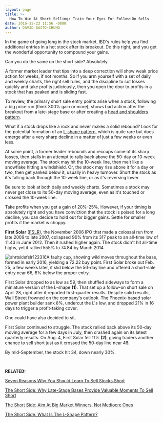 ```yaml
---
layout: page
title: >-
  How To Win At Short Selling: Train Your Eyes For Follow-On Sells
date: 2016-12-23 11:56 -0800
author: DAVID SAITO-CHUNG
---
```





In the game of going long in the stock market, IBD's rules help you find additional entries in a hot stock after its breakout. Do this right, and you get the wonderful opportunity to compound your gains.


Can you do the same on the short side? Absolutely.


A former market leader that tips into a deep correction will show weak price action for weeks, if not months. So if you arm yourself with a set of daily and weekly charts, the right sell rules, and the discipline to cut losses quickly and take profits judiciously, then you open the door to profits in a stock that has peaked and is sliding fast.


To review, the primary short sale entry points arise when a stock, following a big price run (think 300% gain or more), shows bad action after the breakout from a late-stage base or after creating a [head and shoulders pattern](https://www.investors.com/how-to-invest/investors-corner/how-to-short-stocks/).


What if a stock drops like a rock and never makes a solid rebound? Look for the potential formation of an [L-shape pattern](https://www.investors.com/research/the-short-side/how-the-l-shape-pattern-can-help-you-sell-short-for-big-profits/), which is quite rare but does emerge after a very sharp decline in a matter of just a few weeks or even less.


At some point, a former leader rebounds and recoups some of its sharp losses, then stalls in an attempt to rally back above the 50-day or 10-week moving average. The stock may hit the 10-week line, then melt like a snowflake hitting a windshield. Or, the stock may rise above it for a day or two, then get yanked below it, usually in heavy turnover. Short the stock as it's falling back through the 10-week line, or as it's reversing lower.


Be sure to look at both daily and weekly charts. Sometimes a stock may never get close to its 50-day moving average, even as it's touched or crossed the 10-week line.


Take profits when you get a gain of 20%-25%. However, if your timing is absolutely right and you have conviction that the stock is poised for a long decline, you can decide to hold out for bigger gains. Settle for smaller profits if the market is choppy.


**First Solar** ([FSLR](https://research.investors.com/quote.aspx?symbol=FSLR)), the November 2006 IPO that made a colossal run from late 2006 to late 2007, collapsed 96% from its 317 peak to an all-time low of 11.43 in June 2012. Then it rushed higher again. The stock didn't hit all-time highs, yet it rallied 555% to 74.84 by March 2014.


![shrtsidefslr122316](https://www.investors.com/wp-content/uploads/2016/12/ShrtSideFSLR122316.png)A faulty cup, showing wild moves throughout the base, formed in early 2016, yielding a 72.22 buy point. First Solar broke out Feb. 25; a few weeks later, it slid below the 50-day line and offered a short-sale entry near 66, 8% below the proper entry.


First Solar dropped to as low as 59, then shuffled sideways to form a miniature version of the L-shape **(1)**. That set up a follow-on short sale on April 28, right after it reported first-quarter results. Despite solid results, Wall Street frowned on the company's outlook. The Phoenix-based solar power plant builder sank 8%, undercut the L's low, and dropped 21% in 16 days to trigger a profit-taking cover.


One could have also decided to sit.


First Solar continued to struggle. The stock rallied back above its 50-day moving average for a few days in July, then crashed again on its latest quarterly results. On Aug. 4, First Solar fell 11% **(2)**, giving traders another chance to sell short just as it crossed the 50-day line near 48.


By mid-September, the stock hit 34, down nearly 30%.



 


**RELATED:**


[Seven Reasons Why You Should Learn To Sell Stocks Short](https://www.investors.com/research/the-short-side/seven-reasons-why-you-should-try-selling-a-stock-short/)


[The Short Side: Why Late-Stage Bases Provide Valuable Moments To Sell Short](https://www.investors.com/how-to-invest/investors-corner/late-stage-breakout-failure-good-short-selling-moment/)


[The Short Side: Aim At Big Market Winners, Not Mediocre Ones](https://www.investors.com/how-to-invest/investors-corner/stratasys-eventually-paid-off-for-shortsellers-2/)


[The Short Side: What Is The L-Shape Pattern?](https://www.investors.com/research/the-short-side/how-the-l-shape-pattern-can-help-you-sell-short-for-big-profits/)





